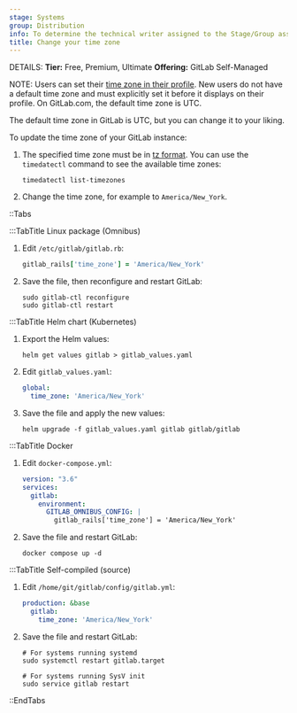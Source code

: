 ```yaml
---
stage: Systems
group: Distribution
info: To determine the technical writer assigned to the Stage/Group associated with this page, see https://handbook.gitlab.com/handbook/product/ux/technical-writing/#assignments
title: Change your time zone
---
```


DETAILS:
**Tier:** Free, Premium, Ultimate
**Offering:** GitLab Self-Managed

NOTE:
Users can set their [time zone in their profile](../user/profile/_index.md#set-your-time-zone).
New users do not have a default time zone and must
explicitly set it before it displays on their profile.
On GitLab.com, the default time zone is UTC.

The default time zone in GitLab is UTC, but you can change it to your liking.

To update the time zone of your GitLab instance:

1. The specified time zone must be in
   [tz format](https://en.wikipedia.org/wiki/List_of_tz_database_time_zones).
   You can use the `timedatectl` command to see the available time zones:

   ```shell
   timedatectl list-timezones
   ```

1. Change the time zone, for example to `America/New_York`.

::Tabs

:::TabTitle Linux package (Omnibus)

1. Edit `/etc/gitlab/gitlab.rb`:

   ```ruby
   gitlab_rails['time_zone'] = 'America/New_York'
   ```

1. Save the file, then reconfigure and restart GitLab:

   ```shell
   sudo gitlab-ctl reconfigure
   sudo gitlab-ctl restart
   ```

:::TabTitle Helm chart (Kubernetes)

1. Export the Helm values:

   ```shell
   helm get values gitlab > gitlab_values.yaml
   ```

1. Edit `gitlab_values.yaml`:

   ```yaml
   global:
     time_zone: 'America/New_York'
   ```

1. Save the file and apply the new values:

   ```shell
   helm upgrade -f gitlab_values.yaml gitlab gitlab/gitlab
   ```

:::TabTitle Docker

1. Edit `docker-compose.yml`:

   ```yaml
   version: "3.6"
   services:
     gitlab:
       environment:
         GITLAB_OMNIBUS_CONFIG: |
           gitlab_rails['time_zone'] = 'America/New_York'
   ```

1. Save the file and restart GitLab:

   ```shell
   docker compose up -d
   ```

:::TabTitle Self-compiled (source)

1. Edit `/home/git/gitlab/config/gitlab.yml`:

   ```yaml
   production: &base
     gitlab:
       time_zone: 'America/New_York'
   ```

1. Save the file and restart GitLab:

   ```shell
   # For systems running systemd
   sudo systemctl restart gitlab.target

   # For systems running SysV init
   sudo service gitlab restart
   ```

::EndTabs
